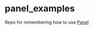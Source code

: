 # panel_examples
Repo for remembering how to use [Panel](https://panel.holoviz.org/getting_started/index.html)
